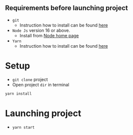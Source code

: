 ## Requirements before launching project
* `git`
  * Instruction how to install can be found [here](https://git-scm.com/book/en/v2/Getting-Started-Installing-Git)<br>
* `Node Js` version 16 or above. <br>
  * Install from [Node home page](https://nodejs.org/en/download/)<br>
* `Yarn`
  * Instruction how to install can be found [here](https://yarnpkg.com/en/docs/install#mac-stable)<br>

# Setup
* `git clone` project
* Open project `dir` in terminal

```bash
yarn install
```

# Launching project

* `yarn start`
